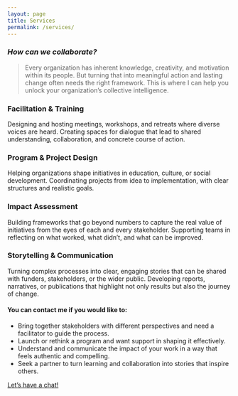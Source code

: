 ```yaml
---
layout: page
title: Services
permalink: /services/
---
```


### _How can we collaborate?_

>Every organization has inherent knowledge, creativity, and motivation within its people. But turning that into meaningful action and lasting change often needs the right framework. This is where I can help you unlock your organization’s collective intelligence.

### Facilitation & Training
Designing and hosting meetings, workshops, and retreats where diverse voices are heard.
Creating spaces for dialogue that lead to shared understanding, collaboration, and concrete course of action.
### Program & Project Design
Helping organizations shape initiatives in education, culture, or social development.
Coordinating projects from idea to implementation, with clear structures and realistic goals.
### Impact Assessment
Building frameworks that go beyond numbers to capture the real value of initiatives from the eyes of each and every stakeholder.
Supporting teams in reflecting on what worked, what didn’t, and what can be improved.
### Storytelling & Communication
Turning complex processes into clear, engaging stories that can be shared with funders, stakeholders, or the wider public.
Developing reports, narratives, or publications that highlight not only results but also the journey of change.

#### You can contact me if you would like to:
- Bring together stakeholders with different perspectives and need a facilitator to guide the process.
- Launch or rethink a program and want support in shaping it effectively.
- Understand and communicate the impact of your work in a way that feels authentic and compelling.
- Seek a partner to turn learning and collaboration into stories that inspire others.

[Let’s have a chat!](#)
   
